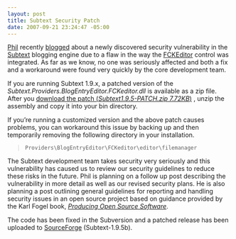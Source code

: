 ```yaml
---
layout: post
title: Subtext Security Patch
date: 2007-09-21 23:24:47 -05:00
---
```


[Phil](http://haacked.com) recently [blogged](http://haacked.com/archive/2007/09/20/urgent-subtext-security-patch.aspx) about a newly discovered security vulnerability in the [Subtext](http://www.subtextproject.com/) blogging engine due to a flaw in the way the [FCKEditor](http://www.fckeditor.net/) control was integrated. As far as we know, no one was seriously affected and both a fix and a workaround were found very quickly by the core development team. 

If you are running Subtext 1.9.x, a patched version of the *Subtext.Providers.BlogEntryEditor.FCKeditor.dll* is available as a zip file. After you [download the patch (*Subtext1.9.5-PATCH.zip 7.72KB*)](http://downloads.sourceforge.net/subtext/Subtext1.9.5-PATCH.zip?use_mirror=easynews) , unzip the assembly and copy it into your bin directory. 

If you’re running a customized version and the above patch causes problems, you can workaround this issue by backing up and then temporarily removing the following directory in your installation. 

> `Providers\BlogEntryEditor\FCKeditor\editor\filemanager`

The Subtext development team takes security very seriously and this vulnerability has caused us to review our security guidelines to reduce these risks in the future. Phil is planning on a follow up post describing the vulnerability in more detail as well as our revised security plans. He is also planning a post outlining general guidelines for reporting and handling security issues in an open source project based on guidance provided by the Karl Fogel book, *[Producing Open Source Software](http://haacked.com/archive/2006/01/16/RunningAnOpenSourceProject.aspx)*. 

The code has been fixed in the Subversion and a patched release has been uploaded to [SourceForge](http://sourceforge.net/projects/subtext/) (Subtext-1.9.5b).
